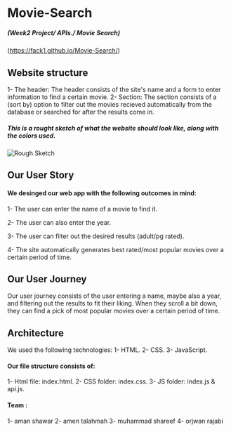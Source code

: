 

# Movie-Search 
##### (Week2 Project/ APIs./ Movie Search)
(https://fack1.github.io/Movie-Search/)


## Website structure

1- The header: The header consists of the site's name and a form to enter information to find a certain movie. 
2- Section: The section consists of a (sort by) option to filter out the movies recieved automatically from the database or searched for after the results come in.

##### This is a rought sketch of what the website should look like, along with the colors used. 

![Rough Sketch](https://files.gitter.im/amanshawar/VAf7/Group-10.png)



## Our User Story

#### We desinged our web app with the following outcomes in mind:

1- The user can enter the name of a movie to find it.

2- The user can also enter the year.

3- The user can filter out the desired results (adult/pg rated).

4- The site automatically generates best rated/most popular movies over a certain period of time.

## Our User Journey

Our user journey consists of the user entering a name, maybe also a year, and filtering out the results to fit their liking. When they scroll a bit down, they can find a pick of most popular movies over a certain period of time. 

## Architecture
We used the following technologies:
1- HTML.
2- CSS.
3- JavaScript.

#### Our file structure consists of:
1- Html file: index.html.
2- CSS folder: index.css.
3- JS folder: index.js & api.js.


#### Team  :
1- aman shawar
2- amen talahmah
3- muhammad shareef
4- orjwan rajabi

        




